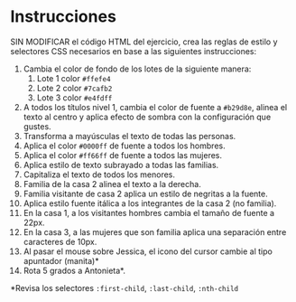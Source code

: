 # Instrucciones
SIN MODIFICAR el código HTML del ejercicio, crea las reglas de estilo y selectores CSS necesarios en base a las siguientes instrucciones:

1. Cambia el color de fondo de los lotes de la siguiente manera:
   1. Lote 1 color ```#ffefe4```
   2. Lote 2 color ```#7cafb2```
   3. Lote 3 color ```#e4fdff```
2. A todos los títulos nivel 1, cambia el color de fuente a ```#b29d8e```, alinea el texto al centro y aplica efecto de sombra con la configuración que gustes.
3. Transforma a mayúsculas el texto de todas las personas.
4. Aplica el color ```#0000ff``` de fuente a todos los hombres.
5. Aplica el color ```#ff66ff``` de fuente a todos las mujeres.
6. Aplica estilo de texto subrayado a todas las familias.
7. Capitaliza el texto de todos los menores.
8. Familia de la casa 2 alinea el texto a la derecha. 
9. Familia visitante de casa 2 aplica un estilo de negritas a la fuente.
10. Aplica estilo fuente itálica a los integrantes de la casa 2 (no familia).
11. En la casa 1, a los visitantes hombres cambia el tamaño de fuente a 22px.
12. En la casa 3, a las mujeres que son familia aplica una separación entre caracteres de 10px.
13. Al pasar el mouse sobre Jessica, el icono del cursor cambie al tipo apuntador (manita)* 
14. Rota 5 grados a Antonieta*.

*Revisa los selectores ```:first-child```, ```:last-child```, ```:nth-child```